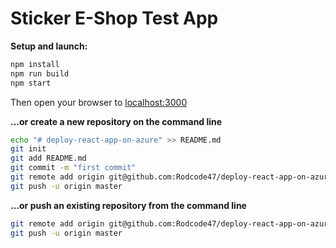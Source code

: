 # Sticker E-Shop Test App

**Setup and launch:**

```bash
npm install
npm run build
npm start
```

Then open your browser to [localhost:3000](http://localhost:3000)

**…or create a new repository on the command line**

```bash
echo "# deploy-react-app-on-azure" >> README.md
git init
git add README.md
git commit -m "first commit"
git remote add origin git@github.com:Rodcode47/deploy-react-app-on-azure.git
git push -u origin master
```

**…or push an existing repository from the command line**

```bash
git remote add origin git@github.com:Rodcode47/deploy-react-app-on-azure.git
git push -u origin master
```